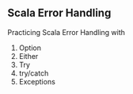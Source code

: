 ## Scala Error Handling


Practicing Scala Error Handling with

1. Option
2. Either
3. Try
4. try/catch
5. Exceptions

